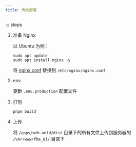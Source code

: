```yaml
---
title: 传统部署
---
```


::: steps

1. 准备 Nginx

   以 Ubuntu 为例：

   ```shell
   sudo apt update
   sudo apt install nginx -y
   ```

   将 [nginx.conf](https://github.com/fastapi-practices/fastapi_best_architecture_ui/blob/master/scripts/deploy/nginx.conf)
   替换到 `/etc/nginx/nginx.conf`

2. env

   更新 `.env.production` 配置文件

3. 打包

   ```shell
   pnpm build
   ```

4. 上传

   将 `/apps/web-antd/dist` 目录下的所有文件上传到服务器的 `/var/www/fba_ui/` 目录下